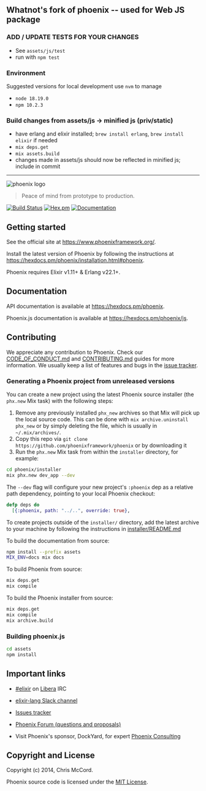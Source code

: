 ## Whatnot's fork of phoenix -- used for Web JS package

### ADD / UPDATE TESTS FOR YOUR CHANGES
- See `assets/js/test`
- run with `npm test`

### Environment
Suggested versions for local development
use `nvm` to manage
- `node 18.19.0`
- `npm 10.2.3`

### Build changes from assets/js -> minified js (priv/static)
- have erlang and elixir installed; `brew install erlang`, `brew install elixir` if needed
- `mix deps.get`
- `mix assets.build`
- changes made in assets/js should now be reflected in minified js; include in commit

-----

![phoenix logo](https://raw.githubusercontent.com/phoenixframework/phoenix/main/priv/static/phoenix.png)

> Peace of mind from prototype to production.

[![Build Status](https://github.com/phoenixframework/phoenix/workflows/CI/badge.svg)](https://github.com/phoenixframework/phoenix/actions/workflows/ci.yml) [![Hex.pm](https://img.shields.io/hexpm/v/phoenix.svg)](https://hex.pm/packages/phoenix) [![Documentation](https://img.shields.io/badge/documentation-gray)](https://hexdocs.pm/phoenix)

## Getting started

See the official site at <https://www.phoenixframework.org/>.

Install the latest version of Phoenix by following the instructions at <https://hexdocs.pm/phoenix/installation.html#phoenix>.

Phoenix requires Elixir v1.11+ & Erlang v22.1+.

## Documentation

API documentation is available at <https://hexdocs.pm/phoenix>.

Phoenix.js documentation is available at <https://hexdocs.pm/phoenix/js>.

## Contributing

We appreciate any contribution to Phoenix. Check our [CODE_OF_CONDUCT.md](CODE_OF_CONDUCT.md) and [CONTRIBUTING.md](CONTRIBUTING.md) guides for more information. We usually keep a list of features and bugs in the [issue tracker][4].

### Generating a Phoenix project from unreleased versions

You can create a new project using the latest Phoenix source installer (the `phx.new` Mix task) with the following steps:

1. Remove any previously installed `phx_new` archives so that Mix will pick up the local source code. This can be done with `mix archive.uninstall phx_new` or by simply deleting the file, which is usually in `~/.mix/archives/`.
2. Copy this repo via `git clone https://github.com/phoenixframework/phoenix` or by downloading it
3. Run the `phx.new` Mix task from within the `installer` directory, for example:

```bash
cd phoenix/installer
mix phx.new dev_app --dev
```

The `--dev` flag will configure your new project's `:phoenix` dep as a relative path dependency, pointing to your local Phoenix checkout:

```elixir
defp deps do
  [{:phoenix, path: "../..", override: true},
```

To create projects outside of the `installer/` directory, add the latest archive to your machine by following the instructions in [installer/README.md](https://github.com/phoenixframework/phoenix/blob/main/installer/README.md)

To build the documentation from source:

```bash
npm install --prefix assets
MIX_ENV=docs mix docs
```

To build Phoenix from source:

```bash
mix deps.get
mix compile
```

To build the Phoenix installer from source:

```bash
mix deps.get
mix compile
mix archive.build
```

### Building phoenix.js

```bash
cd assets
npm install
```

## Important links

* [#elixir][1] on [Libera][2] IRC
* [elixir-lang Slack channel][3]
* [Issues tracker][4]
* [Phoenix Forum (questions and proposals)][5]
* Visit Phoenix's sponsor, DockYard, for expert [Phoenix Consulting](https://dockyard.com/phoenix-consulting)

  [1]: https://web.libera.chat/?channels=#elixir
  [2]: https://libera.chat/
  [3]: https://elixir-lang.slack.com/
  [4]: https://github.com/phoenixframework/phoenix/issues
  [5]: https://elixirforum.com/c/phoenix-forum

## Copyright and License

Copyright (c) 2014, Chris McCord.

Phoenix source code is licensed under the [MIT License](LICENSE.md).
